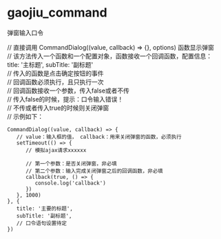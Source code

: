 # gaojiu_command
弹窗输入口令

// 直接调用 CommandDialog((value, callback) => {}, options) 函数显示弹窗  
// 该方法传入一个函数和一个配置对象，函数接收一个回调函数，配置信息： title: '主标题', subTitle: '副标题'  
// 传入的函数是点击确定按钮的事件  
// 回调函数必须执行，且只执行一次  
// 回调函数接收一个参数，传入false或者不传  
// 传入false的时候，提示：口令输入错误！  
// 不传或者传入true的时候则关闭弹窗  
// 示例如下：  
```
CommandDialog((value, callback) => {
   // value：输入框的值， callback：用来关闭弹窗的函数，必须执行
   setTimeout(() => {
      // 模拟ajax请求xxxxxx

      // 第一个参数：是否关闭弹窗，非必填
      // 第二个参数：输入完成关闭弹窗之后的回调函数，非必填
      callback(true, () => {
         console.log('callback')
      })
   }, 1000)
}, {
   title: '主要的标题',
   subTitle: '副标题',
   // 口令语句设置待定
})
```